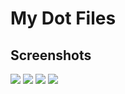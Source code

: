 
# My Dot Files
## Screenshots

![](https://github.com/prayzjomba/mydotfiles/blob/main/screenshots/1.png)
![](https://github.com/prayzjomba/mydotfiles/blob/main/screenshots/2.png)
![](https://github.com/prayzjomba/mydotfiles/blob/main/screenshots/3.png)
![](https://github.com/prayzjomba/mydotfiles/blob/main/screenshots/4.png)

